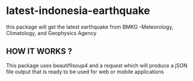# latest-indonesia-earthquake
this package will get the latest earthquake from BMKG -Meteorology, Climatology, and Geophysics Agency

## HOW IT WORKS ?

This package uses beautifllsoup4 and a request which will produce a jSON file output that is ready to be used for web or mobile applications